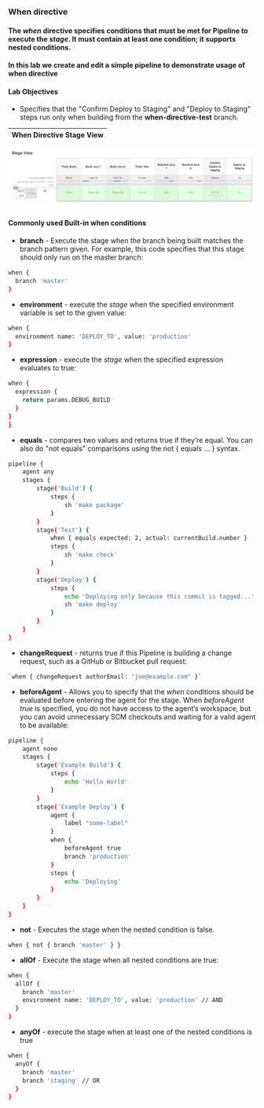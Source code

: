 ### When directive

#### The *when* directive specifies conditions that must be met for Pipeline to execute the *stage*. It must contain at least one condition; it supports nested conditions.

#### In this lab we create and edit a simple pipeline to demonstrate usage of when directive

#### Lab Objectives
+ Specifies that the "Confirm Deploy to Staging" and "Deploy to Staging" steps run only when building from the **when-directive-test** branch.


When Directive Stage View               |  
:-------------------------:|
![Pipleline Visualization](https://github.com/fred-juma/Certified-Jenkins-Administrator/blob/main/images/Lab04_when_directive_stage_view.JPG)



#### Commonly used Built-in when conditions

+ **branch** - Execute the stage when the branch being built matches the branch pattern given. For example, this code specifies that this stage should only run on the master branch:

```bash
when {
  branch 'master'
}
```

+ **environment** - execute the *stage* when the specified environment variable is set to the given value:

```bash
when {
  environment name: 'DEPLOY_TO', value: 'production'
}
```

+ **expression** - execute the *stage* when the specified expression evaluates to true:

```bash
when {
  expression {
    return params.DEBUG_BUILD
  }
}
}
```

+ **equals** - compares two values and returns true if they’re equal. You can also do "not equals" comparisons using the not { equals … } syntax.

```bash
pipeline {
    agent any
    stages {
        stage('Build') {
            steps {
                sh 'make package'
            }
        }
        stage('Test') {
            when { equals expected: 2, actual: currentBuild.number }
            steps {
                sh 'make check'
            }
        }
        stage('Deploy') {
            steps {
                echo 'Deploying only because this commit is tagged...'
                sh 'make deploy'
            }
        }
    }
}

```

+ **changeRequest** - returns true if this Pipeline is building a change request, such as a GitHub or Bitbucket pull request:

```bash
`when { changeRequest authorEmail: "joe@example.com" }`
```

+ **beforeAgent** - Allows you to specify that the *when* conditions should be evaluated before entering the agent for the stage. When *beforeAgent true* is specified, you do not have access to the agent’s workspace, but you can avoid unnecessary SCM checkouts and waiting for a valid agent to be available:

```bash
pipeline {
    agent none
    stages {
        stage('Example Build') {
            steps {
                echo 'Hello World'
            }
        }
        stage('Example Deploy') {
            agent {
                label "some-label"
            }
            when {
                beforeAgent true
                branch 'production'
            }
            steps {
                echo 'Deploying'
            }
        }
    }
}
```
+ **not** - Executes the stage when the nested condition is false.

```bash
when { not { branch 'master' } }
```

+ **allOf** - Execute the stage when all nested conditions are true:

```bash
when {
  allOf {
    branch 'master'
    environment name: 'DEPLOY_TO', value: 'production' // AND
  }
}
```


+ **anyOf** - execute the stage when at least one of the nested conditions is true

```bash
when {
  anyOf {
    branch 'master'
    branch 'staging' // OR
  }
}
```
